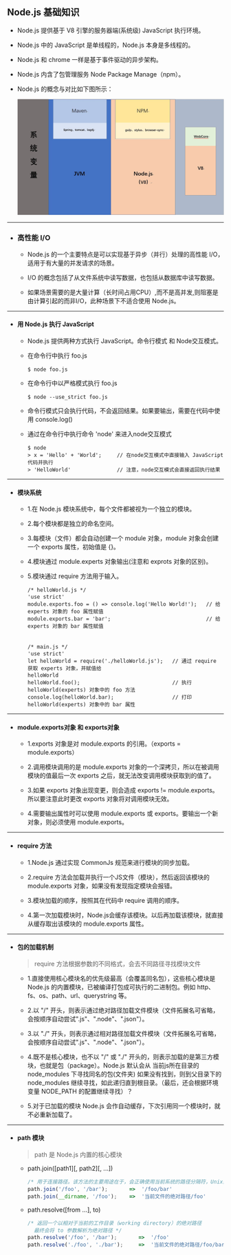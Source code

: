 ## Node.js 基础知识

  - Node.js 提供基于 V8 引擎的服务器端(系统级) JavaScript 执行环境。
 
  - Node.js 中的 JavaScript 是单线程的，Node.js 本身是多线程的。

  - Node.js 和 chrome 一样是基于事件驱动的异步架构。

  - Node.js 内含了包管理服务 Node Package Manage（npm）。

  - Node.js 的概念与对比如下图所示：

    ![Node.js概念图](https://github.com/StRothschild/Front-End/blob/master/Node.js/resouces/Node.js%20%E2%80%94%20%E6%A6%82%E5%BF%B5.jpg?raw=true)






---
- ### 高性能 I/O

  - Node.js 的一个主要特点是可以实现基于异步（并行）处理的高性能 I/O，适用于有大量的并发请求的场景。

  - I/O 的概念包括了从文件系统中读写数据，也包括从数据库中读写数据。

  - 如果场景需要的是大量计算（长时间占用CPU）,而不是高并发,则阻塞是由计算引起的而非I/O，此种场景下不适合使用 Node.js。





---
- #### 用 Node.js 执行 JavaScript

  - Node.js 提供两种方式执行 JavaScript。命令行模式 和 Node交互模式。

  - 在命令行中执行 foo.js
    ```
    $ node foo.js                   
    ```

  - 在命令行中以严格模式执行 foo.js
    ```
    $ node --use_strict foo.js  
    ```

  - 命令行模式只会执行代码，不会返回结果。如果要输出，需要在代码中使用 console.log()

  - 通过在命令行中执行命令 'node' 来进入node交互模式
    ```
    $ node     
    > x = 'Hello' + 'World';     // 在node交互模式中直接输入 JavaScript 代码并执行
    > 'HelloWorld'               // 注意，node交互模式会直接返回执行结果
    ```







---
- #### 模块系统
  - 1.在 Node.js 模块系统中，每个文件都被视为一个独立的模块。

  - 2.每个模块都是独立的命名空间。

  - 3.每模块（文件）都会自动创建一个 module 对象，module 对象会创建一个 exports 属性，初始值是 {}。

  - 4.模块通过 module.experts 对象输出(注意和 exprots 对象的区别)。

  - 5.模块通过 require 方法用于输入。

    ```
    /* helloWorld.js */
    'use strict'
    module.exports.foo = () => console.log('Hello World!');   // 给 experts 对象的 foo 属性赋值
    module.exports.bar = 'bar';                               // 给 experts 对象的 bar 属性赋值


    /* main.js */
    'use strict'
    let helloWorld = require('./helloWorld.js');   // 通过 require 获取 experts 对象，并赋值给
    helloWorld
    helloWorld.foo();                              // 执行 helloWorld(experts) 对象中的 foo 方法
    console.log(helloWorld.bar);                   // 打印 helloWorld(experts) 对象中的 bar 属性
    ```






---
- #### module.exports对象 和 exports对象

  - 1.exports 对象是对 module.exports 的引用。（exports = module.exports）

  - 2.调用模块调用的是 module.exports 对象的一个深拷贝，所以在被调用模块的值最后一次 exports 之后，就无法改变调用模块获取到的值了。

  - 3.如果 exports 对象出现变更，则会造成 exports != module.exports。所以要注意此时更改 exports 对象将对调用模块无效。

  - 4.需要输出属性时可以使用 module.exports 或 exports。要输出一个新对象，则必须使用 module.exports。







---
- #### require 方法
  - 1.Node.js 通过实现 CommonJs 规范来进行模块的同步加载。

  - 2.require 方法会加载并执行一个JS文件（模块），然后返回该模块的 module.exports 对象，如果没有发现指定模块会报错。

  - 3.模块加载的顺序，按照其在代码中 require 调用的顺序。

  - 4.第一次加载模块时，Node.js会缓存该模块。以后再加载该模块，就直接从缓存取出该模块的 module.exports 属性。







---
- #### 包的加载机制
  > require 方法根据参数的不同格式，会去不同路径寻找模块文件

  - 1.直接使用核心模块名的优先级最高（会覆盖同名包），这些核心模块是 Node.js 的内置模块，已被编译打包成可执行的二进制包。例如 http、fs、os、path、url、querystring 等。

  - 2.以 "/" 开头，则表示通过绝对路径加载文件模块（文件拓展名可省略，会按顺序自动尝试".js"、".node"、".json"）。

  - 3.以 "./" 开头，则表示通过相对路径加载文件模块（文件拓展名可省略，会按顺序自动尝试".js"、".node"、".json"）。

  - 4.既不是核心模块，也不以 "/" 或 "./" 开头的，则表示加载的是第三方模块，也就是包（package）。Node.js 默认会从 当前js所在目录的 node_modules 下寻找同名的包(文件夹) 如果没有找到，则到父目录下的 node_modules 继续寻找，如此递归直到根目录。（最后，还会根据环境变量 NODE_PATH 的配置继续寻找）？

  - 5.对于已加载的模块 Node.js 会作自动缓存，下次引用同一个模块时，就不必重新加载了。






---
- #### path 模块
  > path 是 Node.js 内置的核心模块

  - path.join([path1][, path2][, ...]) 
    ```JavaScript
    /* 用于连接路径。该方法的主要用途在于，会正确使用当前系统的路径分隔符，Unix系统是/，Windows系统是\ */
    path.join('/foo', '/bar');       =>  '/foo/bar'
    path.join(__dirname, '/foo');    =>  '当前文件的绝对路径/foo'
    ```

  - path.resolve([from ...], to) 
    ```JavaScript
    /* 返回一个以相对于当前的工作目录（working directory）的绝对路径
      最终会将 to 参数解析为绝对路径 */
    path.resolve('/foo', '/bar');       =>  '/foo'
    path.resolve('./foo', './bar');     =>  '当前文件的绝对路径/foo/bar'
    ```